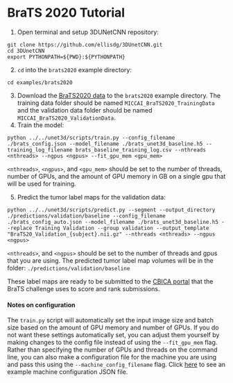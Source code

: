 # BraTS 2020 Tutorial

1. Open terminal and setup 3DUNetCNN repository:
```
git clone https://github.com/ellisdg/3DUnetCNN.git
cd 3DUnetCNN
export PYTHONPATH=${PWD}:${PYTHONPATH}
``` 
2. ```cd``` into the ```brats2020``` example directory:

```cd examples/brats2020``` 

3. Download the [BraTS2020 data](https://www.med.upenn.edu/cbica/brats2020/data.html) 
to the ```brats2020``` example directory. 
The training data folder should be named ```MICCAI_BraTS2020_TrainingData```
and the validation data folder should be named ```MICCAI_BraTS2020_ValidationData```.
4. Train the model:

```python ../../unet3d/scripts/train.py --config_filename ./brats_config.json --model_filename ./brats_unet3d_baseline.h5 --training_log_filename brats_baseline_training_log.csv --nthreads <nthreads> --ngpus <ngpus> --fit_gpu_mem <gpu_mem>```

```<nthreads>```,
```<ngpus>```, and
```<gpu_mem>```
should be set to the number of threads, number of GPUs, and the amount of GPU memory in GB on a single gpu that will be used for training.

5. Predict the tumor label maps for the validation data:

```python ../../unet3d/scripts/predict.py --segment --output_directory ./predictions/validation/baseline --config_filename ./brats_config_auto.json --model_filename ./brats_unet3d_baseline.h5 --replace Training Validation --group validation --output_template "BraTS20_Validation_{subject}.nii.gz" --nthreads <nthreads> --ngpus <ngpus>```

```<nthreads>```, and
```<ngpus>```
should be set to the number of threads and gpus that you are using.
The predicted tumor label map volumes will be in the folder: ```./predictions/validation/baseline```

These label maps are ready to be submitted to the [CBICA portal](https://ipp.cbica.upenn.edu/) 
that the BraTS challenge uses to score and rank submissions.

#### Notes on configuration
The ```train.py``` script will automatically set the input image size and batch size based on the amount of GPU memory and number of GPUs.
If you do not want these settings automatically set, you can adjust them yourself by making changes to the config file instead of using the
```--fit_gpu_mem``` flag. 
Rather than specifying the number of GPUs and threads on the command line, you can also make a configuration file for the machine you are using
and pass this using the ```--machine_config_filename``` flag. 
Click [here](../machine_configs/v100_2gpu_32gb_config.json) to see an example machine configuration JSON file.
